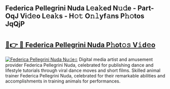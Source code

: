 ## Federica Pellegrini Nuda L𝚎a𝚔ed N𝚞𝚍e - Part-OqJ Vi𝚍𝚎o L𝚎a𝚔s - H𝚘𝚝 O𝚗𝚕yf𝚊ns P𝚑𝚘tos JqQjP

# <h2><a href="http://kfejxnb.oniu.top/?m=Federica+Pellegrini+Nuda">🔗👉 🔴 Federica Pellegrini Nuda P𝚑ot𝚘𝚜 V𝚒d𝚎o</a></h2>

[![Federica Pellegrini Nuda Nu𝚍e𝚜](https://i.imgur.com/0qMVB7G.gif)](http://kfejxnb.oniu.top/?m=Federica+Pellegrini+Nuda)
Digital media artist and amusement provider Federica Pellegrini Nuda, celebrated for publishing dance and lifestyle tutorials through viral dance moves and short films. Skilled animal trainer Federica Pellegrini Nuda, celebrated for their remarkable abilities and accomplishments in training animals for performances.  
